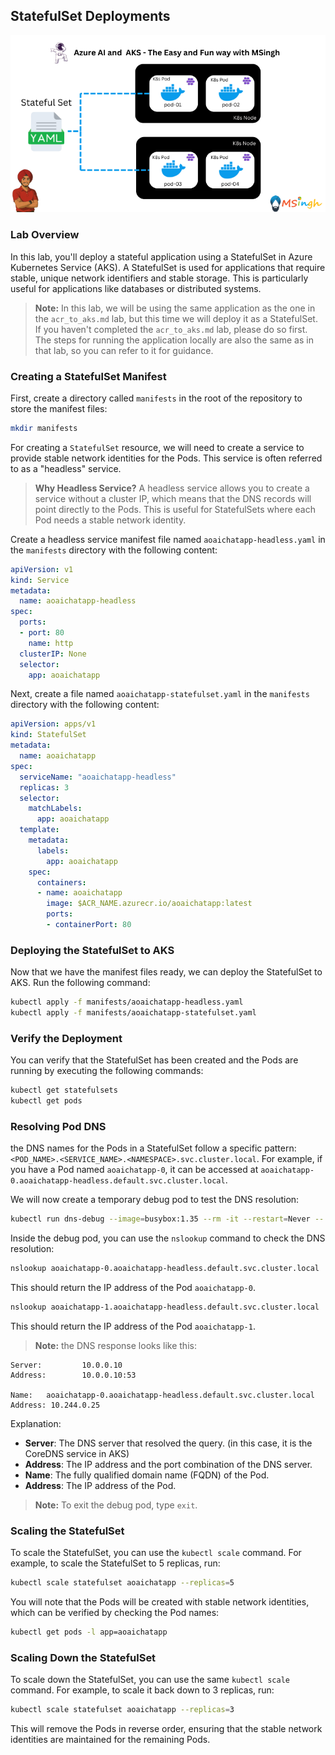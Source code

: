 ## StatefulSet Deployments 

![statefulset](./Assets/statefulSetDeployment.png)

### Lab Overview
In this lab, you'll deploy a stateful application using a StatefulSet in Azure Kubernetes Service (AKS). A StatefulSet is used for applications that require stable, unique network identifiers and stable storage. This is particularly useful for applications like databases or distributed systems.

>**Note:**
> In this lab, we will be using the same application as the one in the `acr_to_aks.md` lab, but this time we will deploy it as a StatefulSet. If you haven't completed the `acr_to_aks.md` lab, please do so first. The steps for running the application locally are also the same as in that lab, so you can refer to it for guidance.

### Creating a StatefulSet Manifest
First, create a directory called `manifests` in the root of the repository to store the manifest files:
```bash
mkdir manifests
```

For creating a `StatefulSet` resource, we will need to create a service to provide stable network identities for the Pods. This service is often referred to as a "headless" service.

>**Why Headless Service?**
> A headless service allows you to create a service without a cluster IP, which means that the DNS records will point directly to the Pods. This is useful for StatefulSets where each Pod needs a stable network identity.

Create a headless service manifest file named `aoaichatapp-headless.yaml` in the `manifests` directory with the following content:

```yaml
apiVersion: v1
kind: Service
metadata:
  name: aoaichatapp-headless
spec:
  ports:
  - port: 80
    name: http
  clusterIP: None
  selector:
    app: aoaichatapp
```

Next, create a file named `aoaichatapp-statefulset.yaml` in the `manifests` directory with the following content:

```yaml
apiVersion: apps/v1
kind: StatefulSet
metadata:
  name: aoaichatapp
spec:
  serviceName: "aoaichatapp-headless"
  replicas: 3
  selector:
    matchLabels:
      app: aoaichatapp
  template:
    metadata:
      labels:
        app: aoaichatapp
    spec:
      containers:
      - name: aoaichatapp
        image: $ACR_NAME.azurecr.io/aoaichatapp:latest
        ports:
        - containerPort: 80
```

### Deploying the StatefulSet to AKS
Now that we have the manifest files ready, we can deploy the StatefulSet to AKS. Run the following command:

```bash
kubectl apply -f manifests/aoaichatapp-headless.yaml
kubectl apply -f manifests/aoaichatapp-statefulset.yaml
```
### Verify the Deployment
You can verify that the StatefulSet has been created and the Pods are running by executing the following commands:

```bash
kubectl get statefulsets
kubectl get pods
```

### Resolving Pod DNS
the DNS names for the Pods in a StatefulSet follow a specific pattern: `<POD_NAME>.<SERVICE_NAME>.<NAMESPACE>.svc.cluster.local`. For example, if you have a Pod named `aoaichatapp-0`, it can be accessed at `aoaichatapp-0.aoaichatapp-headless.default.svc.cluster.local`.

We will now create a temporary debug pod to test the DNS resolution:

```bash
kubectl run dns-debug --image=busybox:1.35 --rm -it --restart=Never -- sh
```

Inside the debug pod, you can use the `nslookup` command to check the DNS resolution:

```bash
nslookup aoaichatapp-0.aoaichatapp-headless.default.svc.cluster.local
```
This should return the IP address of the Pod `aoaichatapp-0`.

```bash
nslookup aoaichatapp-1.aoaichatapp-headless.default.svc.cluster.local
```
This should return the IP address of the Pod `aoaichatapp-1`.

>**Note:** the DNS response looks like this:
```
Server:         10.0.0.10
Address:        10.0.0.10:53

Name:   aoaichatapp-0.aoaichatapp-headless.default.svc.cluster.local
Address: 10.244.0.25
```

Explanation:
- **Server**: The DNS server that resolved the query. (in this case, it is the CoreDNS service in AKS)
- **Address**: The IP address and the port combination of the DNS server.
- **Name**: The fully qualified domain name (FQDN) of the Pod.
- **Address**: The IP address of the Pod.

>**Note:** To exit the debug pod, type `exit`.

### Scaling the StatefulSet
To scale the StatefulSet, you can use the `kubectl scale` command. For example, to scale the StatefulSet to 5 replicas, run:

```bash
kubectl scale statefulset aoaichatapp --replicas=5
```

You will note that the Pods will be created with stable network identities, which can be verified by checking the Pod names:

```bash
kubectl get pods -l app=aoaichatapp
```

### Scaling Down the StatefulSet
To scale down the StatefulSet, you can use the same `kubectl scale` command. For example, to scale it back down to 3 replicas, run:

```bash
kubectl scale statefulset aoaichatapp --replicas=3
```
This will remove the Pods in reverse order, ensuring that the stable network identities are maintained for the remaining Pods.

